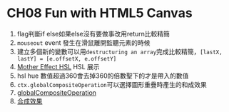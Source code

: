 **CH08 Fun with HTML5 Canvas**
=============

1. flag判斷if else如果else沒有要做事改用return比較精簡
2. ```mouseout``` event 發生在滑鼠離開監聽元素的時候
3. 建立多個新的變數可以用```destructuring an array```完成比較精簡，```[lastX, lastY] = [e.offsetX, e.offsetY]```
4. [Mother Effect HSL][] HSL 展示
5. hsl hue 數值超過360會去掉360的倍數聖下的才是帶入的數值
6. ```ctx.globalCompositeOperation```可以選擇圖形重疊時產生的和成效果
6. [globalCompositeOperation][]
7. [合成效果][]




[Mother Effect HSL]:http://mothereffinghsl.com/
[globalCompositeOperation]:https://developer.mozilla.org/en-US/docs/Web/API/CanvasRenderingContext2D/globalCompositeOperation
[合成效果]:https://developer.mozilla.org/zh-TW/docs/Web/API/Canvas_API/Tutorial/Compositing